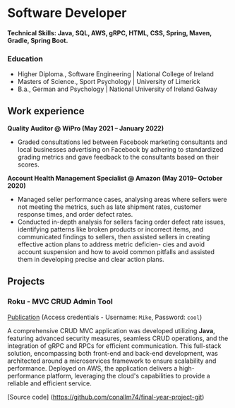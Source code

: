 # Software Developer 

#### Technical Skills: Java, SQL, AWS, gRPC, HTML, CSS, Spring, Maven, Gradle, Spring Boot. 

### Education 
- Higher Diploma., Software Engineering | National College of Ireland
- Masters of Science., Sport Psychology | University of Limerick
- B.a., German and Psychology | National University of Ireland Galway


## Work experience 
**Quality Auditor @ WiPro (May 2021 – January 2022)**
- Graded consultations led between Facebook marketing consultants and local businesses advertising on Facebook by adhering to standardized grading metrics and gave feedback to the consultants based on their scores.

**Account Health Management Specialist @ Amazon (May 2019– October 2020)**
- Managed seller performance cases, analysing areas where sellers were not meeting the metrics, such as late shipment rates,
customer response times, and order defect rates.
- Conducted in-depth analysis for sellers facing order defect rate issues, identifying patterns like broken products or incorrect
items, and communicated findings to sellers, then assisted sellers in creating effective action plans to address metric deficien- cies and avoid account suspension and how to avoid common pitfalls and assisted them in developing precise and clear action plans.

## Projects 
### Roku - MVC CRUD Admin Tool 
[Publication](http://katara-env-1asdf.eba-fwmgqsp4.us-east-2.elasticbeanstalk.com/showMyLoginPage) (Access credentials - Username: `Mike`, Password: `cool`)

A comprehensive CRUD MVC application was developed utilizing **Java**, featuring advanced security measures, seamless CRUD operations, and the integration of gRPC and RPCs for efficient communication. This full-stack solution, encompassing both front-end and back-end development, was architected around a microservices framework to ensure scalability and performance. Deployed on AWS, the application delivers a high-performance platform, leveraging the cloud's capabilities to provide a reliable and efficient service.

[Source code] (https://github.com/conallm74/final-year-project-git)



